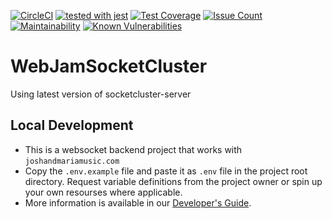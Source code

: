 [![CircleCI](https://circleci.com/gh/WebJamApps/WebJamSocketCluster.svg?style=svg)](https://circleci.com/gh/WebJamApps/WebJamSocketCluster)
[![tested with jest](https://img.shields.io/badge/tested_with-jest-99424f.svg)](https://github.com/facebook/jest)
[![Test Coverage](https://api.codeclimate.com/v1/badges/8aaca1a55b346f70533e/test_coverage)](https://codeclimate.com/github/WebJamApps/WebJamSocketCluster/test_coverage)
[![Issue Count](https://codeclimate.com/github/WebJamApps/WebJamSocketCluster/badges/issue_count.svg)](https://codeclimate.com/github/WebJamApps/WebJamSocketCluster/issues)
[![Maintainability](https://api.codeclimate.com/v1/badges/8aaca1a55b346f70533e/maintainability)](https://codeclimate.com/github/WebJamApps/WebJamSocketCluster/maintainability)
[![Known Vulnerabilities](https://snyk.io/test/github/webjamapps/WebJamSocketCluster/badge.svg)](https://snyk.io/test/github/webjamapps/WebJamSocketCluster)

# WebJamSocketCluster

Using latest version of socketcluster-server

## Local Development

* This is a websocket backend project that works with `joshandmariamusic.com`
* Copy the `.env.example` file and paste it as `.env` file in the project root directory. Request variable definitions from the project owner or spin up your own resourses where applicable.
* More information is available in our [Developer's Guide](https://docs.google.com/document/d/1_QDDbqmBrJuGqBoib59fmgYtls03dAXXuLqRR5roPO4/edit).
